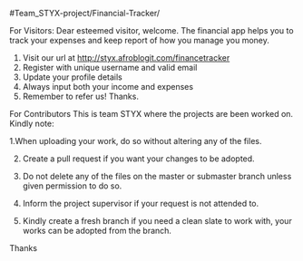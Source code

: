 #Team_STYX-project/Financial-Tracker/

For Visitors:
Dear esteemed visitor, welcome.
The financial app helps you to track your expenses and keep report of how you manage you money.
1. Visit our url at http://styx.afroblogit.com/financetracker
2. Register with unique username and valid email
3. Update your profile details
4. Always input both your income and expenses
5. Remember to refer us! Thanks.

For Contributors
This is team STYX where the projects are been worked on.
Kindly note:

1.When uploading your work, do so without altering any of the files.

2. Create a pull request if you want your changes to be adopted.

3. Do not delete any of the files on the master or submaster branch unless given permission to do so.

4. Inform the project supervisor if your request is not attended to.

5. Kindly create a fresh branch if you need a clean slate to work with, your works can be adopted from the branch.

Thanks

